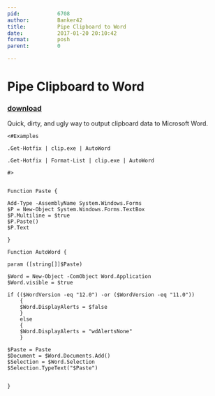 ```yaml
---
pid:            6708
author:         Banker42
title:          Pipe Clipboard to Word
date:           2017-01-20 20:10:42
format:         posh
parent:         0

---
```


# Pipe Clipboard to Word

### [download](//scripts/6708.ps1)

Quick, dirty, and ugly way to output clipboard data to Microsoft Word.
 

```posh
<#Examples

.Get-Hotfix | clip.exe | AutoWord

.Get-Hotfix | Format-List | clip.exe | AutoWord

#>


Function Paste {

Add-Type -AssemblyName System.Windows.Forms
$P = New-Object System.Windows.Forms.TextBox
$P.Multiline = $true
$P.Paste()
$P.Text

}

Function AutoWord {

param ([string[]]$Paste)

$Word = New-Object -ComObject Word.Application
$Word.visible = $true

if (($WordVersion -eq "12.0") -or ($WordVersion -eq "11.0"))
    {    
    $Word.DisplayAlerts = $false
    }
    else
    {
    $Word.DisplayAlerts = "wdAlertsNone"
    }

$Paste = Paste
$Document = $Word.Documents.Add()
$Selection = $Word.Selection
$Selection.TypeText("$Paste")


}

```

